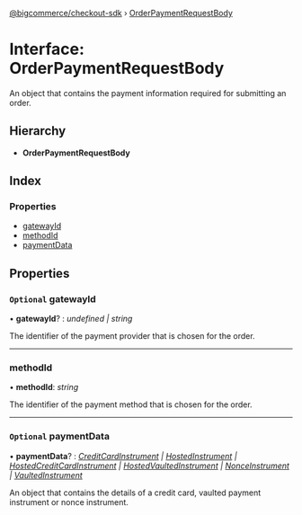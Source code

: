 [@bigcommerce/checkout-sdk](../README.md) › [OrderPaymentRequestBody](orderpaymentrequestbody.md)

# Interface: OrderPaymentRequestBody

An object that contains the payment information required for submitting an
order.

## Hierarchy

* **OrderPaymentRequestBody**

## Index

### Properties

* [gatewayId](orderpaymentrequestbody.md#optional-gatewayid)
* [methodId](orderpaymentrequestbody.md#methodid)
* [paymentData](orderpaymentrequestbody.md#optional-paymentdata)

## Properties

### `Optional` gatewayId

• **gatewayId**? : *undefined | string*

The identifier of the payment provider that is chosen for the order.

___

###  methodId

• **methodId**: *string*

The identifier of the payment method that is chosen for the order.

___

### `Optional` paymentData

• **paymentData**? : *[CreditCardInstrument](creditcardinstrument.md) | [HostedInstrument](hostedinstrument.md) | [HostedCreditCardInstrument](../README.md#hostedcreditcardinstrument) | [HostedVaultedInstrument](../README.md#hostedvaultedinstrument) | [NonceInstrument](nonceinstrument.md) | [VaultedInstrument](vaultedinstrument.md)*

An object that contains the details of a credit card, vaulted payment
instrument or nonce instrument.
